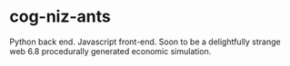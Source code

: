 # cog-niz-ants
Python back end.  Javascript front-end.  Soon to be a delightfully strange web 6.8 procedurally generated economic simulation.
